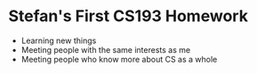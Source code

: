 
# Stefan's First CS193 Homework
- Learning new things
- Meeting people with the same interests as me
- Meeting people who know more about CS as a whole

